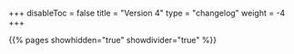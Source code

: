 +++
disableToc = false
title = "Version 4"
type = "changelog"
weight = -4
+++

{{% pages showhidden="true" showdivider="true" %}}
